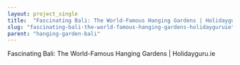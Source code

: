 ```yaml
---
layout: project_single
title:  "Fascinating Bali: The World-Famous Hanging Gardens | Holidayguru.ie"
slug: "fascinating-bali-the-world-famous-hanging-gardens-holidayguruie"
parent: "hanging-garden-bali"
---
```

Fascinating Bali: The World-Famous Hanging Gardens | Holidayguru.ie